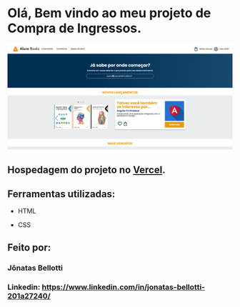 # Olá, Bem vindo ao meu projeto de Compra de Ingressos.

![image](https://github.com/Jbellottis/alura-books/blob/main/imgs/print.png)

## Hospedagem do projeto no [Vercel](https://alura-combo-psi.vercel.app/).

## Ferramentas utilizadas:

* HTML

* CSS

## Feito por:

### Jônatas Bellotti

### Linkedin: https://www.linkedin.com/in/jonatas-bellotti-201a27240/
